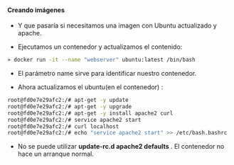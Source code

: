 ####  Creando imágenes

- Y que pasaría si necesitamos una imagen con Ubuntu actualizado y apache.
<!-- .element: class="fragment"  -->
- Ejecutamos un contenedor y actualizamos el contenido:
<!-- .element: class="fragment"  -->

```bash
» docker run -it --name "webserver" ubuntu:latest /bin/bash
```

<!-- .element: class="fragment"  -->
- El parámetro name sirve para identificar nuestro contenedor.
<!-- .element: class="fragment"  -->
- Ahora actualizamos el ubuntu(en el contenedor) :
<!-- .element: class="fragment"  -->

```bash
root@fd0e7e29afc2:/# apt-get -y update
root@fd0e7e29afc2:/# apt-get -y upgrade
root@fd0e7e29afc2:/# apt-get -y install apache2 curl
root@fd0e7e29afc2:/# service apache2 start
root@fd0e7e29afc2:/# curl localhost
root@fd0e7e29afc2:/# echo "service apache2 start" >> /etc/bash.bashrc
```
<!-- .element: class="fragment"  -->
- No se puede utilizar <!-- .element: class="fragment"  --> **update-rc.d apache2 defaults** <!-- .element: class="fragment"  --> . El contenedor no hace un arranque normal.
<!-- .element: class="fragment"  -->
